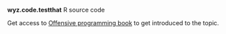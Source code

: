 
**wyz.code.testthat** R source code

Get access to [Offensive programming book](https://neonira.github.io/offensiveProgrammingBook/) to get introduced to the topic. 
